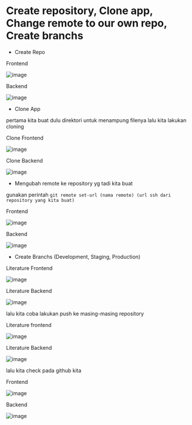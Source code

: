 # Create repository, Clone app, Change remote to our own repo, Create branchs

- Create Repo

Frontend



![image](https://user-images.githubusercontent.com/18206510/192412756-90e85482-ba37-4093-9cc3-556718d1d978.png)



Backend



![image](https://user-images.githubusercontent.com/18206510/192412925-601df4c0-8761-4b1a-a786-a2e67f2cff09.png)



- Clone App 


pertama kita buat dulu direktori untuk menampung filenya lalu kita lakukan cloning 


Clone Frontend 



![image](https://user-images.githubusercontent.com/18206510/192414456-06086c17-cf50-4423-8d1b-29780b57194f.png)



Clone Backend



![image](https://user-images.githubusercontent.com/18206510/192414629-e9bad51f-bc87-4b13-abb0-1d659609770d.png)




- Mengubah remote ke repository yg tadi kita buat 



gunakan perintah ```git remote set-url (nama remote) (url ssh dari repository yang kita buat)```



Frontend 


![image](https://user-images.githubusercontent.com/18206510/192415667-69c07630-9587-4136-abf5-dabb380b9f5c.png)



Backend 



![image](https://user-images.githubusercontent.com/18206510/192415793-fe760438-c3f2-46c3-8474-ad5412acbf30.png)



- Create Branchs (Development, Staging, Production)


Literature Frontend



![image](https://user-images.githubusercontent.com/18206510/192416796-52571ce8-18ad-4997-8fca-db2bcf38abf7.png)




Literature Backend




![image](https://user-images.githubusercontent.com/18206510/192416966-8e988f4c-31c6-42e5-9fc9-665e15f6b607.png)




lalu kita coba lakukan push ke masing-masing repository



Literature frontend



![image](https://user-images.githubusercontent.com/18206510/192444620-808367c0-a1ea-45b9-8f9a-279b77672ded.png)




Literature Backend



![image](https://user-images.githubusercontent.com/18206510/192444417-62a497f3-fa3b-4bbc-9616-3467759fa15e.png)





lalu kita check pada github kita




Frontend 



![image](https://user-images.githubusercontent.com/18206510/192444766-da4689eb-8730-4e06-907b-4c96c4958b9b.png)



Backend 




![image](https://user-images.githubusercontent.com/18206510/192444935-9749750f-8b50-4f5b-ae8f-295d4f4cf40b.png)







